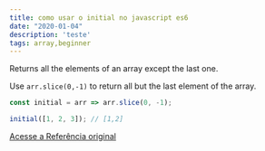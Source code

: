 ```yaml
---
title: como usar o initial no javascript es6
date: "2020-01-04"
description: 'teste'
tags: array,beginner
---
```


Returns all the elements of an array except the last one.

Use `arr.slice(0,-1)` to return all but the last element of the array.

```js
const initial = arr => arr.slice(0, -1);
```

```js
initial([1, 2, 3]); // [1,2]
```


[Acesse a Referência original](http://github.com/30-seconds/)
